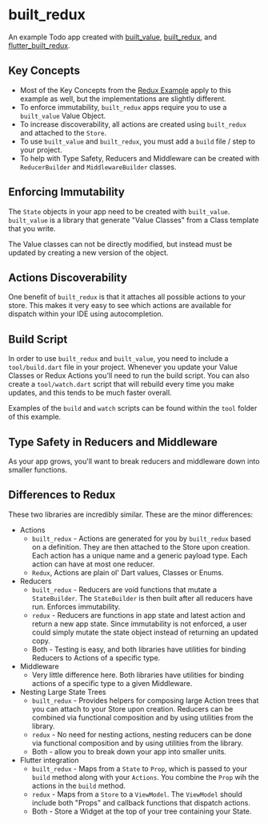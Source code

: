# built_redux

An example Todo app created with [built_value](https://pub.dartlang.org/packages/built_value), [built_redux](https://pub.dartlang.org/packages/built_redux), and [flutter_built_redux](https://pub.dartlang.org/packages/flutter_built_redux).

## Key Concepts

  * Most of the Key Concepts from the [Redux Example](../example/redux) apply to this example as well, but the implementations are slightly different.
  * To enforce immutability, `built_redux` apps require you to use a `built_value` Value Object.
  * To increase discoverability, all actions are created using `built_redux` and attached to the `Store`.
  * To use `built_value` and `built_redux`, you must add a `build` file / step to your project.
  * To help with Type Safety, Reducers and Middleware can be created with `ReducerBuilder` and `MiddlewareBuilder` classes.
  
## Enforcing Immutability

The `State` objects in your app need to be created with `built_value`. `built_value` is a library that generate "Value Classes" from a Class template that you write.

The Value classes can not be directly modified, but instead must be updated by creating a new version of the object.

## Actions Discoverability

One benefit of `built_redux` is that it attaches all possible actions to your store. This makes it very easy to see which actions are available for dispatch within your IDE using autocompletion.

## Build Script

In order to use `built_redux` and `built_value`, you need to include a `tool/build.dart` file in your project. Whenever you update your Value Classes or Redux Actions you'll need to run the build script. You can also create a `tool/watch.dart` script that will rebuild every time you make updates, and this tends to be much faster overall.

Examples of the `build` and `watch` scripts can be found within the `tool` folder of this example.

## Type Safety in Reducers and Middleware

As your app grows, you'll want to break reducers and middleware down into smaller functions.

## Differences to Redux

These two libraries are incredibly similar. These are the minor differences:

  * Actions
    - `built_redux` - Actions are generated for you by `built_redux` based on a definition. They are then attached to the Store upon creation. Each action has a unique name and a generic payload type. Each action can have at most one reducer.
    - `Redux`, Actions are plain ol' Dart values, Classes or Enums.
  * Reducers
    - `built_redux` - Reducers are void functions that mutate a `StateBuilder`. The `StateBuilder` is then built after all reducers have run. Enforces immutability.
    - `redux` - Reducers are functions in app state and latest action and return a new app state. Since immutability is not enforced, a user could simply mutate the state object instead of returning an updated copy.
    - Both - Testing is easy, and both libraries have utilities for binding Reducers to Actions of a specific type. 
  * Middleware
    - Very little difference here. Both libraries have utilities for binding actions of a specific type to a given Middleware.
  * Nesting Large State Trees
    - `built_redux` - Provides helpers for composing large Action trees that you can attach to your Store upon creation. Reducers can be combined via functional composition and by using utilities from the library.
    - `redux` - No need for nesting actions, nesting reducers can be done via functional composition and by using utilities from the library.
    - Both - allow you to break down your app into smaller units.
  * Flutter integration
    - `built_redux` - Maps from a `State` to `Prop`, which is passed to your `build` method along with your `Actions`. You combine the `Prop` wih the actions in the `build` method.
    - `redux` - Maps from a `Store` to a `ViewModel`. The `ViewModel` should include both "Props" and callback functions that dispatch actions.
    - Both - Store a Widget at the top of your tree containing your State. 
